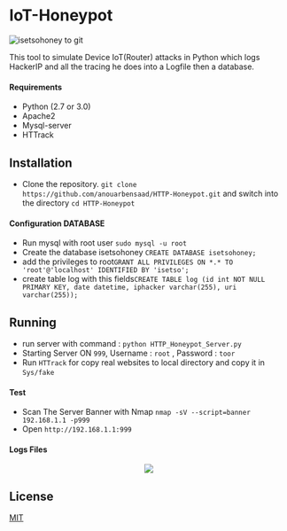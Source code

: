 # IoT-Honeypot

![isetsohoney to git](https://user-images.githubusercontent.com/23563528/44610164-50430700-a7fb-11e8-9fc8-9d9934c0db25.gif)

This tool to simulate Device IoT(Router) attacks in Python which logs HackerIP and all the tracing he does into a Logfile then a database.

#### Requirements

* Python (2.7 or 3.0)
* Apache2
* Mysql-server
* HTTrack

## Installation

* Clone the repository. `git clone https://github.com/anouarbensaad/HTTP-Honeypot.git` and switch into the directory `cd HTTP-Honeypot`

#### Configuration DATABASE

* Run mysql with root user `sudo mysql -u root`
* Create the database isetsohoney `CREATE DATABASE isetsohoney;`
* add the privileges to root`GRANT ALL PRIVILEGES ON *.* TO 'root'@'localhost' IDENTIFIED BY 'isetso';`
* create table log with this fields`CREATE TABLE log (id int NOT NULL PRIMARY KEY, date datetime, iphacker varchar(255), uri varchar(255));`

## Running

* run server with command : `python HTTP_Honeypot_Server.py`
* Starting Server ON `999`, Username : `root` , Password : `toor`
* Run `HTTrack` for copy real websites to local directory and copy it in `Sys/fake`

#### Test

* Scan The Server Banner with Nmap
`nmap -sV --script=banner 192.168.1.1 -p999`
* Open 
`http://192.168.1.1:999`

#### Logs Files

<p align="center">
<img src="https://user-images.githubusercontent.com/23563528/43874380-d7dd5066-9b8b-11e8-8ce7-28903206cdeb.png">
</p>

## License

[MIT](LICENSE)
